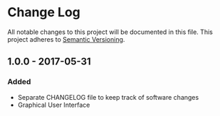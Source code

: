# Change Log
All notable changes to this project will be documented in this file.
This project adheres to [Semantic Versioning](http://semver.org/).

## 1.0.0 - 2017-05-31
### Added
- Separate CHANGELOG file to keep track of software changes
- Graphical User Interface
